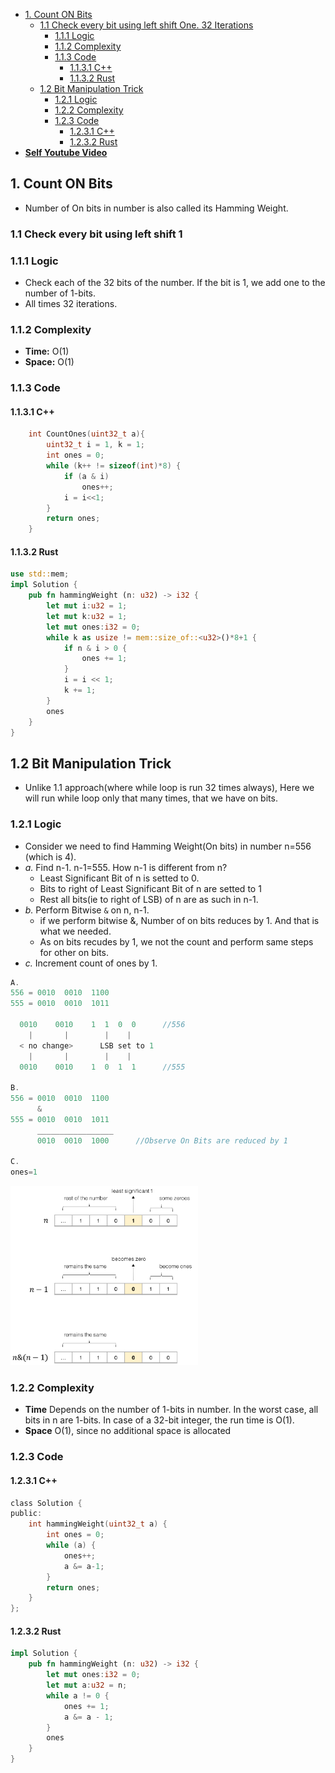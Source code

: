 - [1. Count ON Bits](#count)
  - [1.1 Check every bit using left shift One. 32 Iterations](#check)
    - [1.1.1 Logic](#logic1)
    - [1.1.2 Complexity](#comp)
    - [1.1.3 Code](#code1)
      - [1.1.3.1 C++](#cpp)
      - [1.1.3.2 Rust](#rust)
  - [1.2 Bit Manipulation Trick](#trick)
    - [1.2.1 Logic](#logic)
    - [1.2.2 Complexity](#bcomp)
    - [1.2.3 Code](#bcode)
      - [1.2.3.1 C++](#bcpp)
      - [1.2.3.2 Rust](#brust)
- **[Self Youtube Video](https://www.youtube.com/watch?v=qB-7AH1pRO4)**


<a name=count></a>
## 1. Count ON Bits
- Number of On bits in number is also called its Hamming Weight.

<a name=check></a>
### 1.1 Check every bit using left shift 1
<a name=logic1></a>
### 1.1.1 Logic
- Check each of the 32 bits of the number. If the bit is 1, we add one to the number of 1-bits.
- All times 32 iterations.
<a name=comp></a>
### 1.1.2 Complexity
  - **Time:** O(1)
  - **Space:** O(1)
<a name=code1></a>
### 1.1.3 Code
<a name=cpp></a>
#### 1.1.3.1 C++
```c
    int CountOnes(uint32_t a){
        uint32_t i = 1, k = 1;
        int ones = 0;
        while (k++ != sizeof(int)*8) {
            if (a & i)
                ones++;
            i = i<<1;
        }
        return ones;
    }
```
<a name=rust></a>
#### 1.1.3.2 Rust
```rs
use std::mem;
impl Solution {
    pub fn hammingWeight (n: u32) -> i32 {
        let mut i:u32 = 1;
        let mut k:u32 = 1;
        let mut ones:i32 = 0;
        while k as usize != mem::size_of::<u32>()*8+1 {
            if n & i > 0 {
                ones += 1;
            }
            i = i << 1;
            k += 1;
        }
        ones
    }
}
```

<a name=trick></a>
## 1.2 Bit Manipulation Trick
- Unlike 1.1 approach(where while loop is run 32 times always), Here we will run while loop only that many times, that we have on bits.
<a name=logic></a>
### 1.2.1 Logic
  - Consider we need to find Hamming Weight(On bits) in number n=556 (which is 4).
  - _a._ Find n-1. n-1=555. How n-1 is different from n?
    - Least Significant Bit of n is setted to 0.
    - Bits to right of Least Significant Bit of n are setted to 1
    - Rest all bits(ie to right of LSB) of n are as such in n-1.
  - _b._ Perform Bitwise `&` on n, n-1. 
    - if we perform bitwise &, Number of on bits reduces by 1. And that is what we needed.
    - As on bits recudes by 1, we not the count and perform same steps for other on bits.
  - _c._ Increment count of ones by 1.
```c
A.
556 = 0010  0010  1100
555 = 0010  0010  1011

  0010    0010    1  1  0  0      //556
    |       |        |    |
  < no change>      LSB set to 1
    |       |        |    |
  0010    0010    1  0  1  1      //555

B.                        
556 = 0010  0010  1100
      &
555 = 0010  0010  1011
      _________________
      0010  0010  1000      //Observe On Bits are reduced by 1
      
C. 
ones=1
```
<img src=counting_on_bits.png width=300/>

<a name=bcomp></a>
### 1.2.2 Complexity
- **Time** Depends on the number of 1-bits in number. In the worst case, all bits in n are 1-bits. In case of a 32-bit integer, the run time is O(1).
- **Space** O(1), since no additional space is allocated

<a name=bcode></a>
### 1.2.3 Code
<a name=bcpp></a>
#### 1.2.3.1 C++
```c
class Solution {
public:
    int hammingWeight(uint32_t a) {
        int ones = 0;
        while (a) {
            ones++;
            a &= a-1;
        }
        return ones;
    }
};
```
<a name=brust></a>
#### 1.2.3.2 Rust
```rs
impl Solution {
    pub fn hammingWeight (n: u32) -> i32 {
        let mut ones:i32 = 0;
        let mut a:u32 = n;
        while a != 0 {
            ones += 1;
            a &= a - 1;
        }
        ones
    }
}
```
